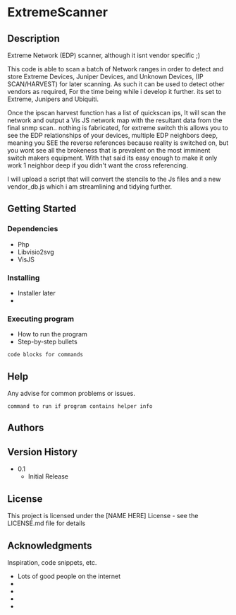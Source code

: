 # ExtremeScanner

## Description
Extreme Network (EDP) scanner, although it isnt vendor specific ;)

This code is able to scan a batch of Network ranges in order to detect and store Extreme Devices, Juniper Devices, and Unknown Devices, (IP SCAN/HARVEST) for later scanning.
As such it can be used to detect other vendors as required, For the time being while i develop it further. its set to Extreme, Junipers and Ubiquiti.

Once the ipscan harvest function has a list of quickscan ips, It will scan the network and output a Vis JS network map with the resultant data from the final snmp scan.. nothing is fabricated, for extreme switch this allows you to see the EDP relationships of your devices, multiple EDP neighbors deep, meaning you SEE the reverse references because reality is switched on, but you wont see all the brokeness that is prevalent on the most imminent switch makers equipment. With that said its easy enough to make it only work 1 neighbor deep if you didn't want the cross referencing.

I will upload a script that will convert the stencils to the Js files and a new vendor_db.js which i am streamlining and tidying further.




## Getting Started

### Dependencies

* Php
* Libvisio2svg
* VisJS

### Installing

* Installer later
*

### Executing program

* How to run the program
* Step-by-step bullets
```
code blocks for commands
```

## Help

Any advise for common problems or issues.
```
command to run if program contains helper info
```

## Authors

## Version History

* 0.1
    * Initial Release

## License

This project is licensed under the [NAME HERE] License - see the LICENSE.md file for details

## Acknowledgments

Inspiration, code snippets, etc.
* Lots of good people on the internet
* 
* 
* 
* 



